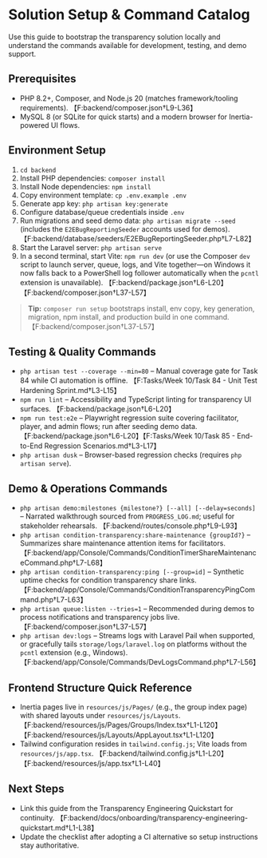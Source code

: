 # Solution Setup & Command Catalog

Use this guide to bootstrap the transparency solution locally and understand the commands available for development, testing, and demo support.

## Prerequisites
- PHP 8.2+, Composer, and Node.js 20 (matches framework/tooling requirements). 【F:backend/composer.json†L9-L36】
- MySQL 8 (or SQLite for quick starts) and a modern browser for Inertia-powered UI flows.

## Environment Setup
1. `cd backend`
2. Install PHP dependencies: `composer install`
3. Install Node dependencies: `npm install`
4. Copy environment template: `cp .env.example .env`
5. Generate app key: `php artisan key:generate`
6. Configure database/queue credentials inside `.env`
7. Run migrations and seed demo data: `php artisan migrate --seed` (includes the `E2EBugReportingSeeder` accounts used for demos). 【F:backend/database/seeders/E2EBugReportingSeeder.php†L7-L82】
8. Start the Laravel server: `php artisan serve`
9. In a second terminal, start Vite: `npm run dev` (or use the Composer `dev` script to launch server, queue, logs, and Vite together—on Windows it now falls back to a PowerShell log follower automatically when the `pcntl` extension is unavailable). 【F:backend/package.json†L6-L20】【F:backend/composer.json†L37-L57】

> **Tip:** `composer run setup` bootstraps install, env copy, key generation, migration, npm install, and production build in one command. 【F:backend/composer.json†L37-L57】

## Testing & Quality Commands
- `php artisan test --coverage --min=80` – Manual coverage gate for Task 84 while CI automation is offline. 【F:Tasks/Week 10/Task 84 - Unit Test Hardening Sprint.md†L3-L15】
- `npm run lint` – Accessibility and TypeScript linting for transparency UI surfaces. 【F:backend/package.json†L6-L20】
- `npm run test:e2e` – Playwright regression suite covering facilitator, player, and admin flows; run after seeding demo data. 【F:backend/package.json†L6-L20】【F:Tasks/Week 10/Task 85 - End-to-End Regression Scenarios.md†L3-L17】
- `php artisan dusk` – Browser-based regression checks (requires `php artisan serve`).

## Demo & Operations Commands
- `php artisan demo:milestones {milestone?} [--all] [--delay=seconds]` – Narrated walkthrough sourced from `PROGRESS_LOG.md`; useful for stakeholder rehearsals. 【F:backend/routes/console.php†L9-L93】
- `php artisan condition-transparency:share-maintenance {groupId?}` – Summarizes share maintenance attention items for facilitators. 【F:backend/app/Console/Commands/ConditionTimerShareMaintenanceCommand.php†L7-L68】
- `php artisan condition-transparency:ping [--group=id]` – Synthetic uptime checks for condition transparency share links. 【F:backend/app/Console/Commands/ConditionTransparencyPingCommand.php†L7-L63】
- `php artisan queue:listen --tries=1` – Recommended during demos to process notifications and transparency jobs live. 【F:backend/composer.json†L37-L57】
- `php artisan dev:logs` – Streams logs with Laravel Pail when supported, or gracefully tails `storage/logs/laravel.log` on platforms without the `pcntl` extension (e.g., Windows). 【F:backend/app/Console/Commands/DevLogsCommand.php†L7-L56】

## Frontend Structure Quick Reference
- Inertia pages live in `resources/js/Pages/` (e.g., the group index page) with shared layouts under `resources/js/Layouts`. 【F:backend/resources/js/Pages/Groups/Index.tsx†L1-L120】【F:backend/resources/js/Layouts/AppLayout.tsx†L1-L120】
- Tailwind configuration resides in `tailwind.config.js`; Vite loads from `resources/js/app.tsx`. 【F:backend/tailwind.config.js†L1-L20】【F:backend/resources/js/app.tsx†L1-L40】

## Next Steps
- Link this guide from the Transparency Engineering Quickstart for continuity. 【F:backend/docs/onboarding/transparency-engineering-quickstart.md†L1-L38】
- Update the checklist after adopting a CI alternative so setup instructions stay authoritative.
